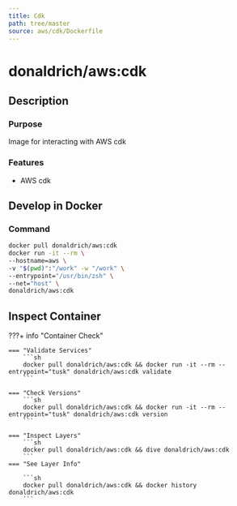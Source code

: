```yaml
---
title: Cdk
path: tree/master
source: aws/cdk/Dockerfile
---
```


# donaldrich/aws:cdk

## Description

### Purpose

Image for interacting with AWS cdk

### Features

- AWS cdk

## Develop in Docker

### Command

```sh
docker pull donaldrich/aws:cdk
docker run -it --rm \
--hostname=aws \
-v "$(pwd)":"/work" -w "/work" \
--entrypoint="/usr/bin/zsh" \
--net="host" \
donaldrich/aws:cdk
```

## Inspect Container

???+ info "Container Check"

    === "Validate Services"
        ```sh
        docker pull donaldrich/aws:cdk && docker run -it --rm --entrypoint="tusk" donaldrich/aws:cdk validate
        ```

    === "Check Versions"
        ```sh
        docker pull donaldrich/aws:cdk && docker run -it --rm --entrypoint="tusk" donaldrich/aws:cdk version
        ```

    === "Inspect Layers"
        ```sh
        docker pull donaldrich/aws:cdk && dive donaldrich/aws:cdk
        ```
    === "See Layer Info"

        ```sh
        docker pull donaldrich/aws:cdk && docker history donaldrich/aws:cdk
        ```
